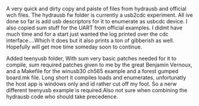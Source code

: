 A very quick and dirty copy and paiste of files from hydrausb and official wch files. The hydrausb fw folder is currently a usb2cdc experiment. All ive done so far is add usb descriptors for it to enumerate as usbcdc device. I also copied sum stuff for the UART from official examples. I didmt have much time and for a start just wanted the log printed over the cdc interface....Which it does but it also prints a ton of gibberish as well. Hopefully will get moe time someday soon to continue.

Added teenyusb folder, With sum very basic patches needed for it to compile, sum required patches given to me by the great Benjamin Vernoux, and a Makefile for the winusb30 ch565 example and a forest gumped board.mk file. Long short it compiles loads and enumerates, unfortunatly the host app is windows only and id rather cut off my foot. So a nerw different teenyusb example is required.Also not sure when combining the hydrausb code who should take precedence.
